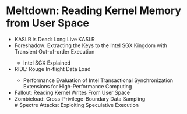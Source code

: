 # Meltdown: Reading Kernel Memory from User Space    
<ul>
<li>KASLR is Dead: Long Live KASLR</li>    
<li>Foreshadow: Extracting the Keys to the Intel SGX Kingdom with Transient Out-of-order Execution</li>   
  <ul>
    <li>Intel SGX Explained</li>   
  </ul>
  <li>RIDL: Rouge In-flight Data Load</li>    
  <ul>
<li>Performance Evaluation of Intel Transactional Synchronization Extensions for High-Performance Computing</li>    
  </ul>
  <li>Fallout: Reading Kernel Writes From User Space</li>   
  <li>Zombieload: Cross-Privilege-Boundary Data Sampling</li>        
# Spectre Attacks: Exploiting Speculative Execution
